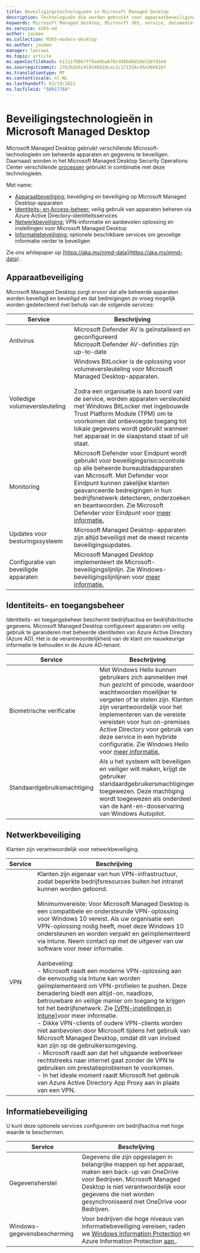 ```yaml
---
title: Beveiligingstechnologieën in Microsoft Managed Desktop
description: Technologieën die worden gebruikt voor apparaatbeveiliging, identiteits- en toegangsbeheer, netwerkbeveiliging en informatiebeveiliging
keywords: Microsoft Managed Desktop, Microsoft 365, service, documentatie
ms.service: m365-md
author: jaimeo
ms.collection: M365-modern-desktop
ms.author: jaimeo
manager: laurawi
ms.topic: article
ms.openlocfilehash: b1111f0867ff9a49ba670cdd8b48d10d158fd3ed
ms.sourcegitcommit: 27b2b2e5c41934b918cac2c171556c45e36661bf
ms.translationtype: MT
ms.contentlocale: nl-NL
ms.lasthandoff: 03/19/2021
ms.locfileid: "50917768"
---
```

# <a name="security-technologies-in-microsoft-managed-desktop"></a>Beveiligingstechnologieën in Microsoft Managed Desktop

<!--Security, also Onboarding doc: data handling/store, privileged account access -->

Microsoft Managed Desktop gebruikt verschillende Microsoft-technologieën om beheerde apparaten en gegevens te beveiligen. Daarnaast worden in het Microsoft Managed Desktop Security Operations Center verschillende [processen](security-operations.md) gebruikt in combinatie met deze technologieën.

Met name: 

- [Apparaatbeveiliging:](#device-security) beveiliging en beveiliging op Microsoft Managed Desktop-apparaten
- [Identiteits- en Access-beheer:](#identity-and-access-management) veilig gebruik van apparaten beheren via Azure Active Directory-identiteitsservices
- [Netwerkbeveiliging:](#network-security) VPN-informatie en aanbevolen oplossing en instellingen voor Microsoft Managed Desktop
- [Informatiebeveiliging:](#information-security) optionele beschikbare services om gevoelige informatie verder te beveiligen 

Zie ons whitepaper op [https://aka.ms/mmd-data](https://aka.ms/mmd-data) .


## <a name="device-security"></a>Apparaatbeveiliging

Microsoft Managed Desktop zorgt ervoor dat alle beheerde apparaten worden beveiligd en beveiligd en dat bedreigingen zo vroeg mogelijk worden gedetecteerd met behulp van de volgende services:

Service | Beschrijving
--- | ---
Antivirus | Microsoft Defender AV is geïnstalleerd en geconfigureerd<br>Microsoft Defender AV-definities zijn up-to-date
Volledige volumeversleuteling |    Windows BitLocker is de oplossing voor volumeversleuteling voor Microsoft Managed Desktop-apparaten.<br><br>Zodra een organisatie is aan boord van de service, worden apparaten versleuteld met Windows BitLocker met ingebouwde Trust Platform Module (TPM) om te voorkomen dat onbevoegde toegang tot lokale gegevens wordt gebruikt wanneer het apparaat in de slaapstand staat of uit staat. 
Monitoring |    Microsoft Defender voor Eindpunt wordt gebruikt voor beveiligingsrisicocontrole op alle beheerde bureaubladapparaten van Microsoft. Met Defender voor Eindpunt kunnen zakelijke klanten geavanceerde bedreigingen in hun bedrijfsnetwerk detecteren, onderzoeken en beantwoorden. Zie Microsoft Defender voor Eindpunt voor [meer informatie.](/windows/threat-protection/windows-defender-atp/windows-defender-advanced-threat-protection) 
Updates voor besturingssysteem |  Microsoft Managed Desktop-apparaten zijn altijd beveiligd met de meest recente beveiligingsupdates.
Configuratie van beveiligde apparaten |   Microsoft Managed Desktop implementeert de Microsoft-beveiligingslijnlijn. Zie Windows-beveiligingslijnlijnen voor [meer informatie.](/windows/security/threat-protection/windows-security-baselines)



## <a name="identity-and-access-management"></a>Identiteits- en toegangsbeheer

Identiteits- en toegangsbeheer beschermt bedrijfsactiva en bedrijfskritische gegevens. Microsoft Managed Desktop configureert apparaten om veilig gebruik te garanderen met beheerde identiteiten van Azure Active Directory (Azure AD). Het is de verantwoordelijkheid van de klant om nauwkeurige informatie te behouden in de Azure AD-tenant. 

Service | Beschrijving
--- | ---
Biometrische verificatie |  Met Windows Hello kunnen gebruikers zich aanmelden met hun gezicht of pincode, waardoor wachtwoorden moeilijker te vergeten of te stelen zijn. Klanten zijn verantwoordelijk voor het implementeren van de vereiste vereisten voor hun on-premises Active Directory voor gebruik van deze service in een hybride configuratie. Zie Windows Hello voor [meer informatie.](/windows-hardware/design/device-experiences/windows-hello) 
Standaardgebruiksmachtiging |  Als u het systeem wilt beveiligen en veiliger wilt maken, krijgt de gebruiker standaardgebruikersmachtigingen toegewezen. Deze machtiging wordt toegewezen als onderdeel van de kant-en-dooservaring van Windows Autopilot.



## <a name="network-security"></a>Netwerkbeveiliging

Klanten zijn verantwoordelijk voor netwerkbeveiliging. 

Service | Beschrijving
--- | ---
VPN | Klanten zijn eigenaar van hun VPN-infrastructuur, zodat beperkte bedrijfsresources buiten het intranet kunnen worden getoond.<br><br>Minimumvereiste: Voor Microsoft Managed Desktop is een compatibele en ondersteunde VPN-oplossing voor Windows 10 vereist. Als uw organisatie een VPN-oplossing nodig heeft, moet deze Windows 10 ondersteunen en worden verpakt en geïmplementeerd via Intune. Neem contact op met de uitgever van uw software voor meer informatie.<br><br>Aanbeveling:<br>- Microsoft raadt een moderne VPN-oplossing aan die eenvoudig via Intune kan worden geïmplementeerd om VPN-profielen te pushen. Deze benadering biedt een altijd-on, naadloze, betrouwbare en veilige manier om toegang te krijgen tot het bedrijfsnetwerk. Zie [[VPN-instellingen in Intune]](/intune/vpn-settings-configure)voor meer informatie.<br>- Dikke VPN-clients of oudere VPN-clients worden niet aanbevolen door Microsoft tijdens het gebruik van Microsoft Managed Desktop, omdat dit van invloed kan zijn op de gebruikersomgeving.<br>- Microsoft raadt aan dat het uitgaande webverkeer rechtstreeks naar internet gaat zonder de VPN te gebruiken om prestatieproblemen te voorkomen.<br>- In het ideale moment raadt Microsoft het gebruik van Azure Active Directory App Proxy aan in plaats van een VPN.


## <a name="information-security"></a>Informatiebeveiliging

U kunt deze optionele services configureren om bedrijfsactiva met hoge waarde te beschermen. 

Service | Beschrijving
--- | ---
Gegevensherstel  | Gegevens die zijn opgeslagen in belangrijke mappen op het apparaat, maken een back-up van OneDrive voor Bedrijven. Microsoft Managed Desktop is niet verantwoordelijk voor gegevens die niet worden gesynchroniseerd met OneDrive voor Bedrijven. 
Windows-gegevensbescherming |    Voor bedrijven die hoge niveaus van informatiebeveiliging vereisen, raden we [Windows Information Protection](/windows/threat-protection/windows-information-protection/protect-enterprise-data-using-wip) en Azure Information Protection [aan.](https://www.microsoft.com/cloud-platform/azure-information-protection).
